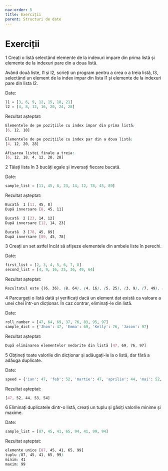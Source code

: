 ```yaml
---
nav-order: 5
title: Exerciții
parent: Structuri de date
---
```


# Exerciții

1 Creați o listă selectând elemente de la indexuri impare din prima listă și elemente de la indexuri pare din a doua listă.

Având două liste, l1 și l2, scrieți un program pentru a crea o a treia listă, l3, selectând un element de la index impar din lista l1 și elemente de la indexuri pare din lista l2.

Date:
```python
l1 = [3, 6, 9, 12, 15, 18, 21]
l2 = [4, 8, 12, 16, 20, 24, 28]
```

Rezultat așteptat:
```css
Elementele de pe pozițiile cu index impar din prima listă:
[6, 12, 18]

Elementele de pe pozițiile cu index par din a doua listă:
[4, 12, 20, 28]

Afișarea listei finale a treia:
[6, 12, 18, 4, 12, 20, 28]
```

2 Tăiați lista în 3 bucăți egale și inversați fiecare bucată.

Date:
```python
sample_list = [11, 45, 8, 23, 14, 12, 78, 45, 89]
```
Rezultat așteptat:
```css
Bucată  1 [11, 45, 8]
După inversare [8, 45, 11]

Bucată  2 [23, 14, 12]
După inversare [12, 14, 23]

Bucată  3 [78, 45, 89]
După inversare [89, 45, 78]
```

3 Creați un set astfel încât să afișeze elementele din ambele liste în perechi.

Date: 
```python
first_list = [2, 3, 4, 5, 6, 7, 8]
second_list = [4, 9, 16, 25, 36, 49, 64]
```
Rezultat așteptat:
```css
Rezultatul este {(6, 36), (8, 64), (4, 16), (5, 25), (3, 9), (7, 49), (2, 4)}
```

4 Parcurgeți o listă dată și verificați dacă un element dat există ca valoare a unei chei într-un dicționar. În caz contrar, eliminați-le din listă.

Date:
```python
roll_number = [47, 64, 69, 37, 76, 83, 95, 97]
sample_dict = {'Jhon': 47, 'Emma': 69, 'Kelly': 76, 'Jason': 97}
```

Rezultat așteptat:
```css
După eliminarea elementelor nedorite din listă [47, 69, 76, 97]
```

5 Obțineți toate valorile din dicționar și adăugați-le la o listă, dar fără a adăuga duplicate.

Date:
```python
speed = {'ian': 47, 'feb': 52, 'martie': 47, 'aprilie': 44, 'mai': 52, 'iunie': 53, 'iulie': 54, 'aug': 44, 'sept': 54}
```
Rezultat așteptat:
```css
[47, 52, 44, 53, 54]
```

6 Eliminați duplicatele dintr-o listă, creați un tuplu și găsiți valorile minime și maxime.

Date:
```python
sample_list = [87, 45, 41, 65, 94, 41, 99, 94]
```
Rezultat așteptat:
```css
elemente unice [87, 45, 41, 65, 99]
tuplu (87, 45, 41, 65, 99)
minim: 41
maxim: 99
```
